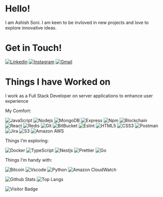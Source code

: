 # Hello!
I am Ashish Soni. I am keen to be invloved in new projects and love to explore innovative ideas.

# Get in Touch!
[![Linkedin](https://img.shields.io/badge/-ashish%20soni-blue?style=for-the-badge&logo=Linkedin&logoColor=white&link=https://www.linkedin.com/in/ashish-soni-23604b136/)](https://www.linkedin.com/in/ashish-soni-23604b136/)
[![Instagram](https://img.shields.io/badge/-ashish%20soni-purple?style=for-the-badge&logo=instagram&logoColor=white&link=https://www.instagram.com/ashish.o_o/)](https://www.instagram.com/ashish.o_o/)
[![Gmail](https://img.shields.io/badge/-ashish.soni0696@gmail.com-c14438?style=for-the-badge&logo=Gmail&logoColor=white&link=mailto:ashish.soni0696@gmail.com)](mailto:ashish.soni0696@gmail.com)

# Things I have Worked on

I work as a Full Stack Developer on server applications to enhance user experience 

My Comfort:

![JavaScript](https://img.shields.io/badge/-JavaScript-black?style=for-the-badge&logo=javascript)
![Nodejs](https://img.shields.io/badge/-NodeJS-white?style=for-the-badge&logo=Node.js)
![MongoDB](https://img.shields.io/badge/-MongoDB-black?style=for-the-badge&logo=mongodb)
![Express](https://img.shields.io/badge/-Express-black?style=for-the-badge&logo=express)
![Npm](https://img.shields.io/badge/-npm-CB3837?style=for-the-badge&logo=npm)
![Blockchain](https://img.shields.io/badge/blockchain-121D33?style=for-the-badge&logo=blockchain-dot-com)
![React](https://img.shields.io/badge/-React-aqua?style=for-the-badge&logo=react)
![Redis](https://img.shields.io/badge/-Redis-black?style=for-the-badge&logo=Redis)
![Git](https://img.shields.io/badge/-Git-black?style=for-the-badge&logo=git)
![BitBucket](https://img.shields.io/badge/-BitBucket-darkblue?style=for-the-badge&logo=bitbucket)
![Eslint](https://img.shields.io/badge/-eslint-4B32C3?style=for-the-badge&logo=eslint)
![HTML5](https://img.shields.io/badge/-HTML5-E34F26?style=for-the-badge&logo=html5&logoColor=white)
![CSS3](https://img.shields.io/badge/-CSS3-1572B6?style=for-the-badge&logo=css3)
![Postman](https://img.shields.io/badge/-postman-black?style=for-the-badge&logo=postman)
![Jira](https://img.shields.io/badge/-Jira-darkblue?style=for-the-badge&logo=jira)
![S3](https://img.shields.io/badge/-S3-white?style=for-the-badge&logo=amazon-s3)
![Amazon AWS](https://img.shields.io/badge/Amazon%20AWS-232F3E?style=for-the-badge&logo=amazon-aws)

Things I'm exploring:

![Docker](https://img.shields.io/badge/-Docker-black?style=for-the-badge&logo=docker)
![TypeScript](https://img.shields.io/badge/-TypeScript-black?style=for-the-badge&logo=typescript)
![Nestjs](https://img.shields.io/badge/-NestJS-black?style=for-the-badge&logo=Nestjs)
![Prettier](https://img.shields.io/badge/-prettier-black?style=for-the-badge&logo=prettier)
![Go](https://img.shields.io/badge/-Golang-00599C?style=for-the-badge&logo=go)

Things I'm handy with:

![Bitcoin](https://img.shields.io/badge/bitcoin-F7931A?style=for-the-badge&logo=bitcoin)
![Vscode](https://img.shields.io/badge/-Visual%20Studio%20Code-007ACC?style=for-the-badge&logo=visual-studio-code)
![Python](https://img.shields.io/badge/-Python-black?style=for-the-badge&logo=Python)
![Amazon CloudWatch](https://img.shields.io/badge/CloudWatch-232F3E?style=for-the-badge&logo=amazon-aws)

![Github Stats](https://github-readme-stats.vercel.app/api?username=ashishssoni&count_private=true&show_icons=true&include_all_commits=true)
![Top Langs](https://github-readme-stats.vercel.app/api/top-langs/?username=ashishssoni&hide=java&layout=compact)

![Visitor Badge](https://visitor-badge.laobi.icu/badge?page_id=ashishssoni.ashishssoni)